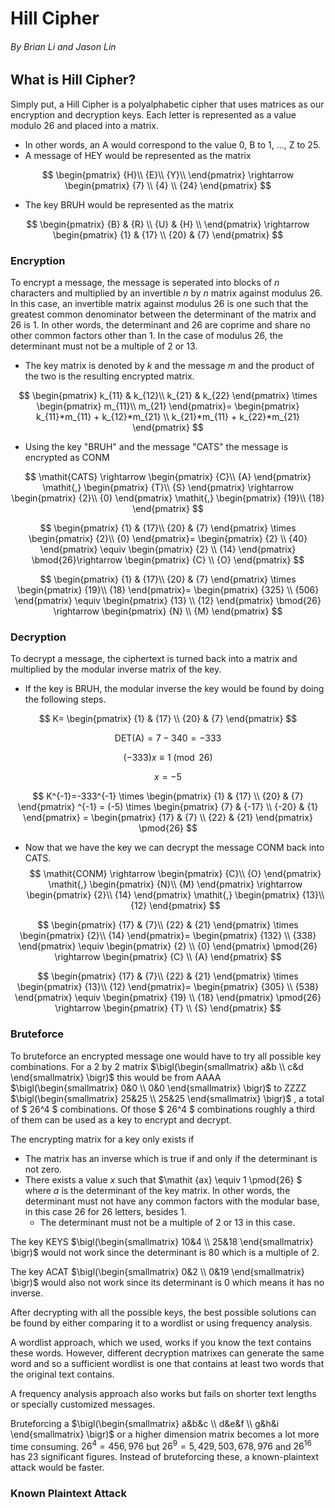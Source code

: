 # Hill Cipher
###### By Brian Li and Jason Lin

## What is Hill Cipher?
Simply put, a Hill Cipher is a polyalphabetic cipher that uses matrices as our encryption and decryption keys. 
Each letter is represented as a value modulo 26 and placed into a matrix.
- In other words, an A would correspond to the value 0, B to 1, ..., Z to 25.
- A message of HEY would be represented as the matrix 


$$
\begin{pmatrix}
    {H}\\
    {E}\\
    {Y}\\
\end{pmatrix}
\rightarrow
\begin{pmatrix}
     {7} \\ 
     {4} \\
     {24}
\end{pmatrix}
$$


 - The key BRUH would be represented as the matrix


$$
\begin{pmatrix}
    {B} & {R} \\
    {U} & {H} \\
\end{pmatrix}
\rightarrow
\begin{pmatrix}
     {1} & {17} \\ 
     {20} & {7}
\end{pmatrix}
$$


### Encryption
To encrypt a message, the message is seperated into blocks of *n* characters and multiplied by an invertible *n* by *n* matrix against modulus 26. In this case, an invertible matrix against modulus 26 is one such that the greatest common denominator between the determinant of the matrix and 26 is 1. In other words, the determinant and 26 are coprime and share no other common factors other than 1. In the case of modulus 26, the determinant must not be a multiple of 2 or 13.
 - The key matrix is denoted by *k* and the message *m* and the product of the two is the resulting encrypted matrix.


$$
\begin{pmatrix}
     k_{11} & k_{12}\\ 
     k_{21} & k_{22}
\end{pmatrix}
\times
\begin{pmatrix}
    m_{11}\\
    m_{21}
\end{pmatrix}=
\begin{pmatrix}
    k_{11}*m_{11} + k_{12}*m_{21} \\
    k_{21}*m_{11} + k_{22}*m_{21}
\end{pmatrix}
 $$


 - Using the key "BRUH" and the message "CATS" the message is encrypted as CONM


$$
 \mathit{CATS}
 \rightarrow
 \begin{pmatrix}
    {C}\\
    {A}
 \end{pmatrix}
 \mathit{,}
 \begin{pmatrix}
    {T}\\
    {S}
 \end{pmatrix}
 \rightarrow
 \begin{pmatrix}
    {2}\\
    {0}
 \end{pmatrix}
 \mathit{,}
 \begin{pmatrix}
    {19}\\
    {18}
 \end{pmatrix}
$$


$$
 \begin{pmatrix}
     {1} & {17}\\ 
     {20} & {7}
 \end{pmatrix}
 \times
 \begin{pmatrix}
    {2}\\
    {0}
\end{pmatrix}= 
\begin{pmatrix}
    {2} \\
    {40}
\end{pmatrix}
\equiv
\begin{pmatrix}
    {2} \\
    {14}
\end{pmatrix}
\bmod{26}\rightarrow
\begin{pmatrix}
    {C} \\
    {O}
\end{pmatrix}
$$


$$
 \begin{pmatrix}
     {1} & {17}\\ 
     {20} & {7}
 \end{pmatrix}
 \times
 \begin{pmatrix}
    {19}\\
    {18}
\end{pmatrix}= 
\begin{pmatrix}
    {325} \\
    {506}
\end{pmatrix}
\equiv
\begin{pmatrix}
    {13} \\
    {12}
\end{pmatrix}
\bmod{26}
\rightarrow
\begin{pmatrix}
    {N} \\
    {M}
\end{pmatrix}
$$

 ### Decryption
To decrypt a message, the ciphertext is turned back into a matrix and multiplied by the modular inverse matrix of the key.

 - If the key is BRUH, the modular inverse the key would be found by doing the following steps.

$$
K=
\begin{pmatrix}
{1} & {17} \\
{20} & {7}
\end{pmatrix}
$$

$$
\mathrm{DET(A)} = 7 - 340 = -333
$$

$$
\mathrm{(-333)}\mathit{x}
\equiv
\mathrm{1} 
\pmod{26}
$$

$$ x =-5
$$

$$
K^{-1}=-333^{-1}
\times
 \begin{pmatrix}
    {1} & {17} \\
    {20} & {7} 
 \end{pmatrix} 
 ^{-1} =
 (-5) \times
\begin{pmatrix}
    {7} & {-17} \\
    {-20} & {1}
\end{pmatrix} =
\begin{pmatrix} 
    {17} & {7} \\
    {22} & {21}
\end{pmatrix}
\pmod{26}
$$
 
 - Now that we have the key we can decrypt the message CONM back into CATS.
$$
 \mathit{CONM}
 \rightarrow
 \begin{pmatrix}
    {C}\\
    {O}
 \end{pmatrix}
 \mathit{,}
 \begin{pmatrix}
    {N}\\
    {M}
 \end{pmatrix}
 \rightarrow
 \begin{pmatrix}
    {2}\\
    {14}
 \end{pmatrix}
 \mathit{,}
 \begin{pmatrix}
    {13}\\
    {12}
 \end{pmatrix}
$$

$$
 \begin{pmatrix}
     {17} & {7}\\ 
     {22} & {21}
 \end{pmatrix}
 \times
 \begin{pmatrix}
    {2}\\
    {14}
\end{pmatrix}= 
\begin{pmatrix}
    {132} \\
    {338}
\end{pmatrix}
\equiv
\begin{pmatrix}
    {2} \\
    {0}
\end{pmatrix}
\pmod{26}
\rightarrow
\begin{pmatrix}
    {C} \\
    {A}
\end{pmatrix}
$$

$$
 \begin{pmatrix}
     {17} & {7}\\ 
     {22} & {21}
 \end{pmatrix}
 \times
 \begin{pmatrix}
    {13}\\
    {12}
\end{pmatrix}= 
\begin{pmatrix}
    {305} \\
    {538}
\end{pmatrix}
\equiv
\begin{pmatrix}
    {19} \\
    {18}
\end{pmatrix}
\pmod{26}
\rightarrow
\begin{pmatrix}
    {T} \\
    {S}
\end{pmatrix}
$$

 ### Bruteforce
To bruteforce an encrypted message one would have to try all possible key combinations. For a 2 by 2 matrix 
$\bigl(\begin{smallmatrix}
a&b \\ c&d
\end{smallmatrix} \bigr)$
this would be from AAAA 
$\bigl(\begin{smallmatrix}
0&0 \\ 0&0
\end{smallmatrix} \bigr)$
to ZZZZ
$\bigl(\begin{smallmatrix}
25&25 \\ 25&25
\end{smallmatrix} \bigr)$
, a total of $ 26^4 $ combinations. Of those $ 26^4 $ combinations roughly a third of them can be used as a key to encrypt and decrypt.  

The encrypting matrix for a key only exists if
 - The matrix has an inverse which is true if and only if the determinant is not zero.
 - There exists a value $\mathit {x}$ such that 
$\mathit {ax} 
\equiv 1
    \pmod{26}
$
where $\mathit {a}$ is the determinant of the key matrix. In other words, the determinant must not have any common factors with the modular base, in this case 26 for 26 letters, besides 1. 
   - The determinant must not be a multiple of 2 or 13 in this case.  

The key KEYS 
$\bigl(\begin{smallmatrix}
10&4 \\ 25&18
\end{smallmatrix} \bigr)$
would not work since the determinant is 80 which is a multiple of 2.

The key ACAT 
$\bigl(\begin{smallmatrix}
0&2 \\ 0&19
\end{smallmatrix} \bigr)$
would also not work since its determinant is 0 which means it has no inverse.

After decrypting with all the possible keys, the best possible solutions can be found by either comparing it to a wordlist or using frequency analysis. 

A wordlist approach, which we used, works if you know the text contains these words. However, different decryption matrixes can generate the same word and so a sufficient wordlist is one that contains at least two words that the original text contains. 

A frequency analysis approach also works but fails on shorter text lengths or specially customized messages.

Bruteforcing a 
$\bigl(\begin{smallmatrix}
a&b&c \\ d&e&f \\ g&h&i
\end{smallmatrix} \bigr)$
or a higher dimension matrix becomes a lot more time consuming. $26^4=456,976$ but $26^9=5,429,503,678,976$ and $26^{16}$ has 23 significant figures. Instead of bruteforcing these, a known-plaintext attack would be faster. 

 ### Known Plaintext Attack